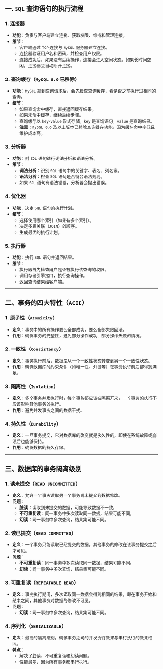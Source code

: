 ## 一. `SQL` 查询语句的执行流程

### 1. 连接器
- **功能**：负责与客户端建立连接、获取权限、维持和管理连接。
- **细节**：
  - 客户端通过 `TCP` 连接与 `MySQL` 服务器建立连接。
  - 连接器验证用户名和密码，并检查用户权限。
  - 连接成功后，如果没有后续操作，连接会进入空闲状态。如果长时间空闲，连接器会自动断开连接。

### 2. 查询缓存（`MySQL 8.0` 已移除）
- **功能**：`MySQL` 拿到查询请求后，会先检查查询缓存，看是否之前执行过相同的查询。
- **细节**：
  - 如果查询命中缓存，直接返回缓存结果。
  - 如果未命中缓存，继续后续步骤。
  - 查询缓存以 `key-value` 形式存储，`key` 是查询语句，`value` 是查询结果。
  - **注意**：`MySQL 8.0` 及以上版本已移除查询缓存功能，因为缓存命中率低且维护成本高。

### 3. 分析器
- **功能**：对 `SQL` 语句进行词法分析和语法分析。
- **细节**：
  - **词法分析**：识别 `SQL` 语句中的关键字、表名、列名等。
  - **语法分析**：检查 `SQL` 语句是否符合语法规则。
  - 如果 `SQL` 语句有语法错误，分析器会抛出错误。

### 4. 优化器
- **功能**：决定 `SQL` 语句的执行计划。
- **细节**：
  - 选择使用哪个索引（如果有多个索引）。
  - 决定多表关联（`JOIN`）的顺序。
  - 生成最优的执行计划。

### 5. 执行器
- **功能**：执行 `SQL` 语句并返回结果。
- **细节**：
  - 执行器首先检查用户是否有执行该查询的权限。
  - 调用存储引擎接口，执行查询操作。
  - 返回查询结果给客户端。

---

## 二、事务的四大特性（`ACID`）

### 1. 原子性（`Atomicity`）
- **定义**：事务中的所有操作要么全部成功，要么全部失败回滚。
- **作用**：确保事务的完整性，避免部分操作成功、部分操作失败的情况。

### 2. 一致性（`Consistency`）
- **定义**：事务执行前后，数据库从一个一致性状态转变到另一个一致性状态。
- **作用**：确保数据库的约束条件（如唯一性、外键等）在事务执行前后都得到满足。

### 3. 隔离性（`Isolation`）
- **定义**：多个事务并发执行时，每个事务都应该被隔离开来，一个事务的执行不应该影响其他事务的执行。
- **作用**：避免并发事务之间的数据干扰。

### 4. 持久性（`Durability`）
- **定义**：一旦事务提交，它对数据库的改变就是永久性的，即使在系统故障或崩溃后也能够保持。
- **作用**：确保数据的持久存储。

---

## 三、数据库的事务隔离级别

### 1. 读未提交（`READ UNCOMMITTED`）
- **定义**：允许一个事务读取另一个事务尚未提交的数据修改。
- **问题**：
  - **脏读**：读取到未提交的数据，可能导致数据不一致。
  - **不可重复读**：同一事务中多次读取同一数据，结果可能不同。
  - **幻读**：同一事务中多次查询，结果集可能不同。

### 2. 读已提交（`READ COMMITTED`）
- **定义**：一个事务只能读取已经提交的数据。其他事务的修改在该事务提交之后才可见。
- **问题**：
  - **不可重复读**：同一事务中多次读取同一数据，结果可能不同。
  - **幻读**：同一事务中多次查询，结果集可能不同。

### 3. 可重复读（`REPEATABLE READ`）
- **定义**：事务执行期间，多次读取同一数据会得到相同的结果，即在事务开始和结束之间，其他事务对数据的修改不可见。
- **问题**：
  - **幻读**：同一事务中多次查询，结果集可能不同。

### 4. 序列化（`SERIALIZABLE`）
- **定义**：最高的隔离级别，确保事务之间的并发执行效果与串行执行的效果相同。
- **特点**：
  - 解决了脏读、不可重复读和幻读问题。
  - 性能最差，因为所有事务都串行执行。
